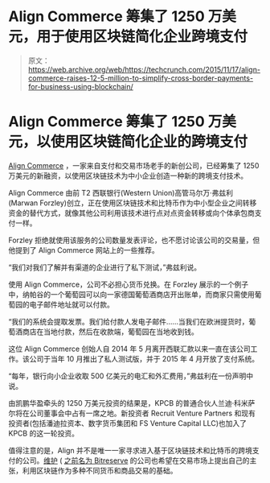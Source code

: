# Align Commerce 筹集了 1250 万美元，用于使用区块链简化企业跨境支付 

> 原文：<https://web.archive.org/web/https://techcrunch.com/2015/11/17/align-commerce-raises-12-5-million-to-simplify-cross-border-payments-for-business-using-blockchain/>

# Align Commerce 筹集了 1250 万美元，以使用区块链简化企业的跨境支付

[Align Commerce](https://web.archive.org/web/20230129060720/https://aligncommerce.com/) ，一家来自支付和交易市场老手的新创公司，已经筹集了 1250 万美元的新融资，以使用区块链技术为中小企业创造一种新的跨境支付技术。

Align Commerce 由前 T2 西联银行(Western Union)高管马尔万·弗兹利(Marwan Forzley)创立，正在使用区块链技术和比特币作为中小型企业之间转移资金的替代方式，就像其他公司利用该技术进行点对点资金转移或向个体承包商支付一样。

Forzley 拒绝就使用该服务的公司数量发表评论，也不愿讨论该公司的交易量，但他提到了 Align Commerce 网站上的一些推荐。

“我们对我们了解并有渠道的企业进行了私下测试，”弗兹利说。

使用 Align Commerce，公司不必担心货币兑换。在 Forzley 展示的一个例子中，纳帕谷的一个葡萄园可以向一家德国葡萄酒商店开出账单，而商家只需使用葡萄园的电子邮件地址就可以付款。

“我们的系统会提取发票。我们给付款人发电子邮件……当我们在欧洲提货时，葡萄酒商店在当地付款，然后在收款端，葡萄园在当地收到钱。

这位 Align Commerce 创始人自 2014 年 5 月离开西联汇款以来一直在该公司工作。该公司于当年 10 月推出了私人测试版，并于 2015 年 4 月开放了支付系统。

“每年，银行向小企业收取 500 亿美元的电汇和外汇费用，”弗兹利在一份声明中说。

由凯鹏华盈牵头的 1250 万美元投资的结果是，KPCB 的普通合伙人兰迪·科米萨尔将在公司董事会中占有一席之地。新投资者 Recruit Venture Partners 和现有投资者(包括潘迪拉资本、数字货币集团和 FS Venture Capital LLC)也加入了 KPCB 的这一轮投资。

值得注意的是，Align 并不是唯一一家寻求进入基于区块链技术和比特币的跨境支付的公司。[维护](https://web.archive.org/web/20230129060720/https://uphold.com/) ( [之前名为 Bitreserve](https://web.archive.org/web/20230129060720/https://techcrunch.com/2015/10/14/rebranding-as-uphold-bitreserve-says-goodbye-to-bitcoin/) 的公司也希望在交易市场上提出自己的主张，利用区块链作为多种不同货币和商品交易的基础。